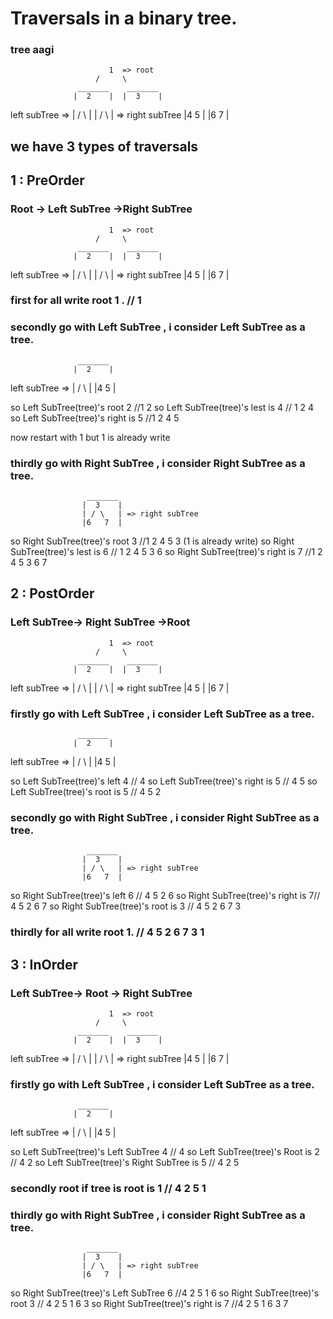 # Traversals in a binary tree.


### tree aagi


                          1  => root
                       /     \
                   _______    _______
                  |  2    |  |  3    |
 left subTree =>  | / \   |  | / \   | => right subTree
                  |4   5  |  |6   7  |

## we have 3 types of traversals 

## 1 : PreOrder

### Root -> Left SubTree ->Right SubTree


                          1  => root
                       /     \
                   _______    _______
                  |  2    |  |  3    |
 left subTree =>  | / \   |  | / \   | => right subTree
                  |4   5  |  |6   7  |


### first for all write root 1 .  // 1

### secondly go with Left SubTree  , i consider Left SubTree as a tree.

                   _______  
                  |  2    |
 left subTree =>  | / \   |
                  |4   5  |

so Left SubTree(tree)'s root 2 //1 2 
so Left SubTree(tree)'s lest is 4 // 1 2 4 
so Left SubTree(tree)'s right is 5 //1 2 4 5

 now restart with 1 but 1 is already write 

### thirdly go with Right SubTree , i consider Right SubTree as a tree. 

                     _______
                    |  3    |
                    | / \   | => right subTree
                    |6   7  |

so Right SubTree(tree)'s root 3 //1 2 4 5 3 (1 is already write) 
so Right SubTree(tree)'s lest is 6 // 1 2 4 5 3 6
so Right SubTree(tree)'s right is 7 //1 2 4 5 3 6 7

    



## 2 : PostOrder

### Left SubTree-> Right SubTree ->Root

                          1  => root
                       /     \
                   _______    _______
                  |  2    |  |  3    |
 left subTree =>  | / \   |  | / \   | => right subTree
                  |4   5  |  |6   7  |

### firstly go with Left SubTree  , i consider Left SubTree as a tree.

                   _______  
                  |  2    |
 left subTree =>  | / \   |
                  |4   5  |

so Left SubTree(tree)'s left 4 // 4 
so Left SubTree(tree)'s right is 5 // 4 5 
so Left SubTree(tree)'s root is 5 // 4 5 2

### secondly go with Right SubTree , i consider Right SubTree as a tree. 

                     _______
                    |  3    |
                    | / \   | => right subTree
                    |6   7  |

so Right SubTree(tree)'s left 6 // 4 5 2 6
so Right SubTree(tree)'s right is 7// 4 5 2 6 7
so Right SubTree(tree)'s root is 3 // 4 5 2 6 7 3

### thirdly for all write root 1. // 4 5 2 6 7 3 1


## 3 : InOrder

### Left SubTree-> Root -> Right SubTree 


                          1  => root
                       /     \
                   _______    _______
                  |  2    |  |  3    |
 left subTree =>  | / \   |  | / \   | => right subTree
                  |4   5  |  |6   7  |


### firstly go with Left SubTree  , i consider Left SubTree as a tree.

                   _______  
                  |  2    |
 left subTree =>  | / \   |
                  |4  5   |

so Left SubTree(tree)'s Left SubTree 4 // 4
so Left SubTree(tree)'s Root is 2 // 4 2
so Left SubTree(tree)'s Right SubTree  is 5 // 4 2 5


### secondly root if tree is root is 1 // 4 2 5 1 


### thirdly go with Right SubTree , i consider Right SubTree as a tree. 

                     _______
                    |  3    |
                    | / \   | => right subTree
                    |6   7  |

so Right SubTree(tree)'s Left SubTree 6 //4 2 5 1 6 
so Right SubTree(tree)'s root 3 // 4 2 5 1 6 3
so Right SubTree(tree)'s right is 7 //4 2 5 1 6 3  7